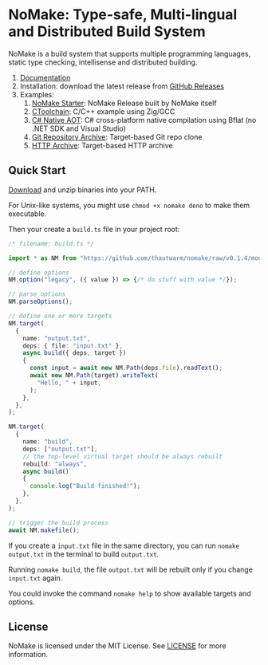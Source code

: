 # NoMake: Type-safe, Multi-lingual and Distributed Build System

NoMake is a build system that supports multiple programming languages, static
type checking, intellisense and distributed building.

1. [Documentation](https://thautwarm.github.io/Site-33/3-software/nomake/)
2. Installation: download the latest release from
   [GitHub Releases](https://github.com/thautwarm/nomake/releases)
3. Examples:
   1. [NoMake Starter](https://github.com/thautwarm/nomake/blob/main/startup/build.ts):
      NoMake Release built by NoMake itself
   2. [CToolchain](https://github.com/thautwarm/nomake/blob/main/example/ctoolchain/build.ts):
      C/C++ example using Zig/GCC
   3. [C# Native AOT](https://github.com/thautwarm/nomake/tree/main/example/bflatproj):
      C# cross-platform native compilation using Bflat (no .NET SDK and Visual
      Studio)
   4. [Git Repository Archive](https://github.com/thautwarm/nomake/blob/main/example/repo/build.ts):
      Target-based Git repo clone
   5. [HTTP Archive](https://github.com/thautwarm/nomake/blob/main/example/http_archive/build.ts):
      Target-based HTTP archive

## Quick Start

[Download](https://github.com/thautwarm/nomake/releases) and unzip binaries into
your PATH.

For Unix-like systems, you might use `chmod +x nomake deno` to make them
executable.

Then your create a `build.ts` file in your project root:

```typescript
/* filename: build.ts */

import * as NM from "https://github.com/thautwarm/nomake/raw/v0.1.4/mod.ts";

// define options
NM.option("legacy", ({ value }) => {/* do stuff with value */});

// parse options
NM.parseOptions();

// define one or more targets
NM.target(
  {
    name: "output.txt",
    deps: { file: "input.txt" },
    async build({ deps, target })
    {
      const input = await new NM.Path(deps.file).readText();
      await new NM.Path(target).writeText(
        "Hello, " + input,
      );
    },
  },
);

NM.target(
  {
    name: "build",
    deps: ["output.txt"],
    // the top-level virtual target should be always rebuilt
    rebuild: "always",
    async build()
    {
      console.log("Build finished!");
    },
  },
);

// trigger the build process
await NM.makefile();
```

If you create a `input.txt` file in the same directory, you can run
`nomake output.txt` in the terminal to build `output.txt`.

Running `nomake build`, the file `output.txt` will be rebuilt only if you change
`input.txt` again.

You could invoke the command `nomake help` to show available targets and
options.

## License

NoMake is licensed under the MIT License. See [LICENSE](./LICENSE) for more
information.
